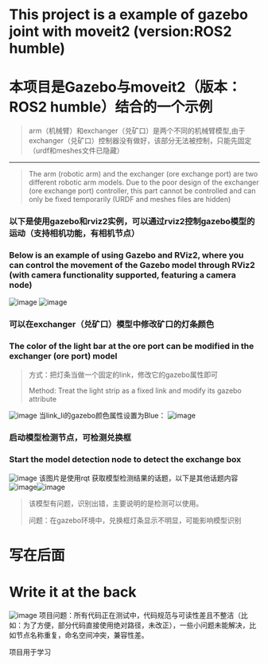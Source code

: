 # This project is a example of gazebo joint with moveit2 (version:ROS2 humble)
# 本项目是Gazebo与moveit2（版本：ROS2 humble）结合的一个示例

>arm（机械臂）和exchanger（兑矿口）是两个不同的机械臂模型,由于exchanger（兑矿口）控制器没有做好，该部分无法被控制，只能先固定
（urdf和meshes文件已隐藏）
---
>The arm (robotic arm) and the exchanger (ore exchange port) are two different robotic arm models. Due to the poor design of the exchanger (ore exchange port) controller, this part cannot be controlled and can only be fixed temporarily
(URDF and meshes files are hidden)
### 以下是使用gazebo和rviz2实例，可以通过rviz2控制gazebo模型的运动（支持相机功能，有相机节点）
### Below is an example of using Gazebo and RViz2, where you can control the movement of the Gazebo model through RViz2 (with camera functionality supported, featuring a camera node)
![image](doc/gazebo.png)
![image](doc/rviz2.png)

### 可以在exchanger（兑矿口）模型中修改矿口的灯条颜色
### The color of the light bar at the ore port can be modified in the exchanger (ore port) model
>方式：把灯条当做一个固定的link，修改它的gazebo属性即可
>
>Method: Treat the light strip as a fixed link and modify its gazebo attribute

![image](doc/example.png)
当link_li的gazebo颜色属性设置为Blue：
![image](doc/blue_light.png)

### 启动模型检测节点，可检测兑换框
### Start the model detection node to detect the exchange box
![image](doc/detect.png)
该图片是使用rqt 获取模型检测结果的话题，以下是其他话题内容
![image](doc/detect_1.png)![image](doc/detect_2.png)
>该模型有问题，识别出错，主要说明的是检测可以使用。
>
>问题：在gazebo环境中，兑换框灯条显示不明显，可能影响模型识别

# 写在后面
# Write it at the back
![image](doc/engine.png)
项目问题：所有代码正在测试中，代码规范与可读性差且不整洁（比如：为了方便，部分代码直接使用绝对路径，未改正），一些小问题未能解决，比如节点名称重复，命名空间冲突，兼容性差。

项目用于学习
